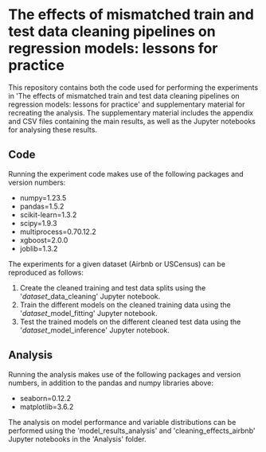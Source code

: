 # The effects of mismatched train and test data cleaning pipelines on regression models: lessons for practice

This repository contains both the code used for performing the experiments in 'The effects of mismatched train and test data cleaning pipelines on regression models: lessons for practice' and supplementary material for recreating the analysis. The supplementary material includes the appendix and CSV files containing the main results, as well as  the Jupyter notebooks for analysing these results.

## Code

Running the experiment code makes use of the following packages and version numbers:

- numpy=1.23.5
- pandas=1.5.2
- scikit-learn=1.3.2
- scipy=1.9.3
- multiprocess=0.70.12.2
- xgboost=2.0.0
- joblib=1.3.2

The experiments for a given dataset (Airbnb or USCensus) can be reproduced as follows:
1. Create the cleaned training and test data splits using the '*dataset*_data_cleaning' Jupyter notebook.
2. Train the different models on the cleaned training data using the '*dataset*_model_fitting' Jupyter notebook.
3. Test the trained models on the different cleaned test data using the '*dataset*_model_inference' Jupyter notebook.

## Analysis

Running the analysis makes use of the following packages and version numbers, in addition to the pandas and numpy libraries above:

- seaborn=0.12.2
- matplotlib=3.6.2

The analysis on model performance and variable distributions can be performed using the 'model_results_analysis' and 'cleaning_effects_airbnb' Jupyter notebooks in the 'Analysis' folder.
